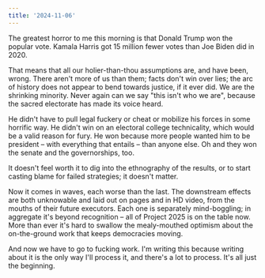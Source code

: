 ```yaml
---
title: '2024-11-06'
---
```


The greatest horror to me this morning is that Donald Trump won the popular vote. Kamala Harris got 15 million fewer votes than Joe Biden did in 2020.

That means that all our holier-than-thou assumptions are, and have been, wrong. There aren't more of us than them; facts don't win over lies; the arc of history does not appear to bend towards justice, if it ever did. We are the shrinking minority. Never again can we say "this isn't who we are", because the sacred electorate has made its voice heard.

He didn't have to pull legal fuckery or cheat or mobilize his forces in some horrific way. He didn't win on an electoral college technicality, which would be a valid reason for fury. He won because more people wanted him to be president – with everything that entails – than anyone else. Oh and they won the senate and the governorships, too.

It doesn't feel worth it to dig into the ethnography of the results, or to start casting blame for failed strategies; it doesn't matter.

Now it comes in waves, each worse than the last. The downstream effects are both unknowable and laid out on pages and in HD video, from the mouths of their future executors. Each one is separately mind-boggling; in aggregate it's beyond recognition – all of Project 2025 is on the table now. More than ever it's hard to swallow the mealy-mouthed optimism about the on-the-ground work that keeps democracies moving.

And now we have to go to fucking work. I'm writing this because writing about it is the only way I'll process it, and there's a lot to process. It's all just the beginning.
